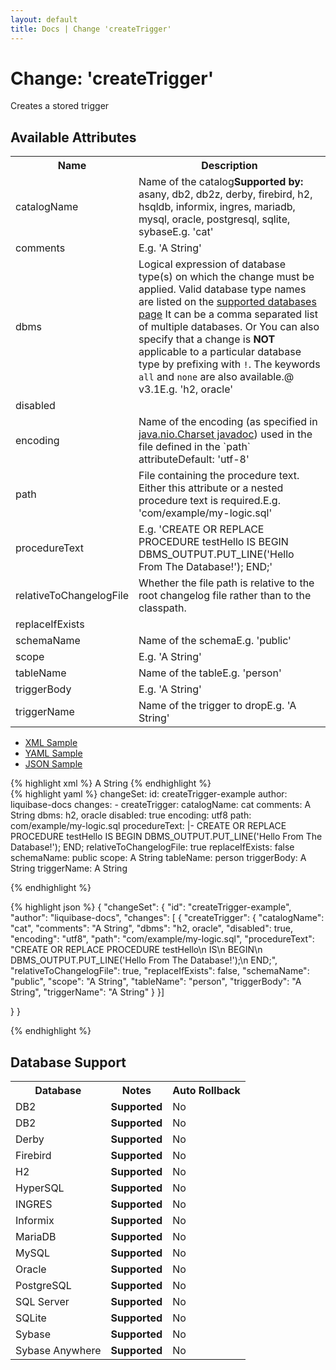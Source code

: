 ```yaml
---
layout: default
title: Docs | Change 'createTrigger'
---
```


<!-- ====================================================== -->
<!-- GENERATED BY ChangeDocGenerator DO NOT MODIFY MANUALLY -->
<!-- ====================================================== -->

  <script>
  $(function() {
    $( "#changelog-tabs" ).tabs();
  });
</script>

# Change: 'createTrigger'

Creates a stored trigger

## Available Attributes ##

<table class='attribs'>
<tr><th>Name</th><th>Description</th></tr>
<tr><td class="name">catalogName</td><td class="desc">Name of the catalog<span class="support"><b>Supported by: </b>asany, db2, db2z, derby, firebird, h2, hsqldb, informix, ingres, mariadb, mysql, oracle, postgresql, sqlite, sybase</span><span class="right"><span class="sample">E.g. <span class="val">&#x27;cat&#x27;</span></span></span></td></tr>
<tr><td class="name">comments</td><td class="desc"><span class="right"><span class="sample">E.g. <span class="val">&#x27;A String&#x27;</span></span></span></td></tr>
<tr><td class="name">dbms</td><td class="desc">Logical expression of database type(s) on which the change must be applied. Valid database type names are listed on the <a href='../../databases.html'>supported databases page</a>
It can be a comma separated list of multiple databases.
Or You can also specify that a change is <b>NOT</b> applicable to a particular database type by prefixing with <code>!</code>. The keywords <code>all</code> and <code>none</code> are also available.<span class="right"><span class="since">@ v3.1</span><span class="sample">E.g. <span class="val">&#x27;h2, oracle&#x27;</span></span></span></td></tr>
<tr><td class="name">disabled</td><td class="desc"><span class="right"></span></td></tr>
<tr><td class="name">encoding</td><td class="desc">Name of the encoding (as specified in <a href="http://docs.oracle.com/javase/7/docs/api/java/nio/charset/Charset.html">java.nio.Charset javadoc</a>) used in the file defined in the `path` attribute<span class="right"><span class="default">Default: <span class="val">&#x27;utf-8&#x27;</span></span></span></td></tr>
<tr><td class="name">path</td><td class="desc">File containing the procedure text. Either this attribute or a nested procedure text is required.<span class="right"><span class="sample">E.g. <span class="val">&#x27;com/example/my-logic.sql&#x27;</span></span></span></td></tr>
<tr><td class="name">procedureText</td><td class="desc"><span class="right"><span class="sample">E.g. <span class="val">&#x27;CREATE OR REPLACE PROCEDURE testHello
    IS
    BEGIN
      DBMS_OUTPUT.PUT_LINE(&#x27;Hello From The Database!&#x27;);
    END;&#x27;</span></span></span></td></tr>
<tr><td class="name">relativeToChangelogFile</td><td class="desc">Whether the file path is relative to the root changelog file rather than to the classpath.<span class="right"></span></td></tr>
<tr><td class="name">replaceIfExists</td><td class="desc"><span class="right"></span></td></tr>
<tr><td class="name">schemaName</td><td class="desc">Name of the schema<span class="right"><span class="sample">E.g. <span class="val">&#x27;public&#x27;</span></span></span></td></tr>
<tr><td class="name">scope</td><td class="desc"><span class="right"><span class="sample">E.g. <span class="val">&#x27;A String&#x27;</span></span></span></td></tr>
<tr><td class="name">tableName</td><td class="desc">Name of the table<span class="right"><span class="sample">E.g. <span class="val">&#x27;person&#x27;</span></span></span></td></tr>
<tr><td class="name" required>triggerBody</td><td class="desc"><span class="right"><span class="sample">E.g. <span class="val">&#x27;A String&#x27;</span></span></span></td></tr>
<tr><td class="name" required>triggerName</td><td class="desc">Name of the trigger to drop<span class="right"><span class="sample">E.g. <span class="val">&#x27;A String&#x27;</span></span></span></td></tr>
</table>

<div id='changelog-tabs'>
<ul>
    <li><a href="#tab-xml">XML Sample</a></li>
    <li><a href="#tab-yaml">YAML Sample</a></li>
    <li><a href="#tab-json">JSON Sample</a></li>
  </ul>
<div id='tab-xml'>
{% highlight xml %}
<changeSet author="liquibase-docs" id="createTrigger-example">
    <pro:createTrigger catalogName="cat"
            comments="A String"
            dbms="h2, oracle"
            disabled="true"
            encoding="utf8"
            path="com/example/my-logic.sql"
            relativeToChangelogFile="true"
            replaceIfExists="false"
            schemaName="public"
            scope="A String"
            tableName="person"
            triggerName="A String">A String</pro:createTrigger>
</changeSet>
{% endhighlight %}
</div>
<div id='tab-yaml'>
{% highlight yaml %}
changeSet:
  id: createTrigger-example
  author: liquibase-docs
  changes:
  - createTrigger:
      catalogName: cat
      comments: A String
      dbms: h2, oracle
      disabled: true
      encoding: utf8
      path: com/example/my-logic.sql
      procedureText: |-
        CREATE OR REPLACE PROCEDURE testHello
            IS
            BEGIN
              DBMS_OUTPUT.PUT_LINE('Hello From The Database!');
            END;
      relativeToChangelogFile: true
      replaceIfExists: false
      schemaName: public
      scope: A String
      tableName: person
      triggerBody: A String
      triggerName: A String

{% endhighlight %}
</div>
<div id='tab-json'>
{% highlight json %}
{
  "changeSet": {
    "id": "createTrigger-example",
    "author": "liquibase-docs",
    "changes": [
      {
        "createTrigger": {
          "catalogName": "cat",
          "comments": "A String",
          "dbms": "h2, oracle",
          "disabled": true,
          "encoding": "utf8",
          "path": "com/example/my-logic.sql",
          "procedureText": "CREATE OR REPLACE PROCEDURE testHello\n    IS\n    BEGIN\n      DBMS_OUTPUT.PUT_LINE('Hello From The Database!');\n    END;",
          "relativeToChangelogFile": true,
          "replaceIfExists": false,
          "schemaName": "public",
          "scope": "A String",
          "tableName": "person",
          "triggerBody": "A String",
          "triggerName": "A String"
        }
      }]
    
  }
}

{% endhighlight %}
</div>
</div>


## Database Support

<table style='border:1;'>
<tr><th>Database</th><th>Notes</th><th>Auto Rollback</th></tr>
<tr><td>DB2</td><td><b>Supported</b></td><td>No</td></tr>
<tr><td>DB2</td><td><b>Supported</b></td><td>No</td></tr>
<tr><td>Derby</td><td><b>Supported</b></td><td>No</td></tr>
<tr><td>Firebird</td><td><b>Supported</b></td><td>No</td></tr>
<tr><td>H2</td><td><b>Supported</b></td><td>No</td></tr>
<tr><td>HyperSQL</td><td><b>Supported</b></td><td>No</td></tr>
<tr><td>INGRES</td><td><b>Supported</b></td><td>No</td></tr>
<tr><td>Informix</td><td><b>Supported</b></td><td>No</td></tr>
<tr><td>MariaDB</td><td><b>Supported</b></td><td>No</td></tr>
<tr><td>MySQL</td><td><b>Supported</b></td><td>No</td></tr>
<tr><td>Oracle</td><td><b>Supported</b></td><td>No</td></tr>
<tr><td>PostgreSQL</td><td><b>Supported</b></td><td>No</td></tr>
<tr><td>SQL Server</td><td><b>Supported</b></td><td>No</td></tr>
<tr><td>SQLite</td><td><b>Supported</b></td><td>No</td></tr>
<tr><td>Sybase</td><td><b>Supported</b></td><td>No</td></tr>
<tr><td>Sybase Anywhere</td><td><b>Supported</b></td><td>No</td></tr>
</table>
